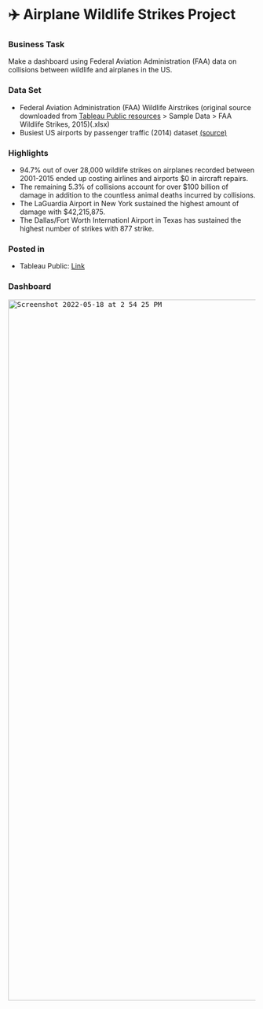 # :airplane: Airplane Wildlife Strikes Project

### Business Task
Make a dashboard using Federal Aviation Administration (FAA) data on collisions between wildlife and airplanes in the US.

### Data Set
* Federal Aviation Administration (FAA) Wildlife Airstrikes (original source downloaded from [Tableau Public resources](https://public.tableau.com/en-us/s/resources) > Sample Data > FAA Wildlife Strikes, 2015)(.xlsx)
* Busiest US airports by passenger traffic (2014) dataset [(source)](https://en.wikipedia.org/wiki/List_of_busiest_airports_by_passenger_traffic_(2010–2015))

### Highlights
- 94.7% out of over 28,000 wildlife strikes on airplanes recorded between 2001-2015 ended up costing airlines and airports $0 in aircraft repairs.
- The remaining 5.3% of collisions account for over $100 billion of damage in addition to the countless animal deaths incurred by collisions.
- The LaGuardia Airport in New York sustained the highest amount of damage with $42,215,875.
- The Dallas/Fort Worth Internationl Airport in Texas has sustained the highest number of strikes with 877 strike.

### Posted in
- Tableau Public: [Link](https://public.tableau.com/app/profile/mohamed.rafik.sebia/viz/CapstoneProjectAirplaneWildlifeStrikes_16760262602620/Dashboard1)

### Dashboard

<kbd><img width="1425" alt="Screenshot 2022-05-18 at 2 54 25 PM" src="https://user-images.githubusercontent.com/81607668/168976440-2a4ceb9f-2459-4b44-91eb-c31e6c526393.png"></kbd>
